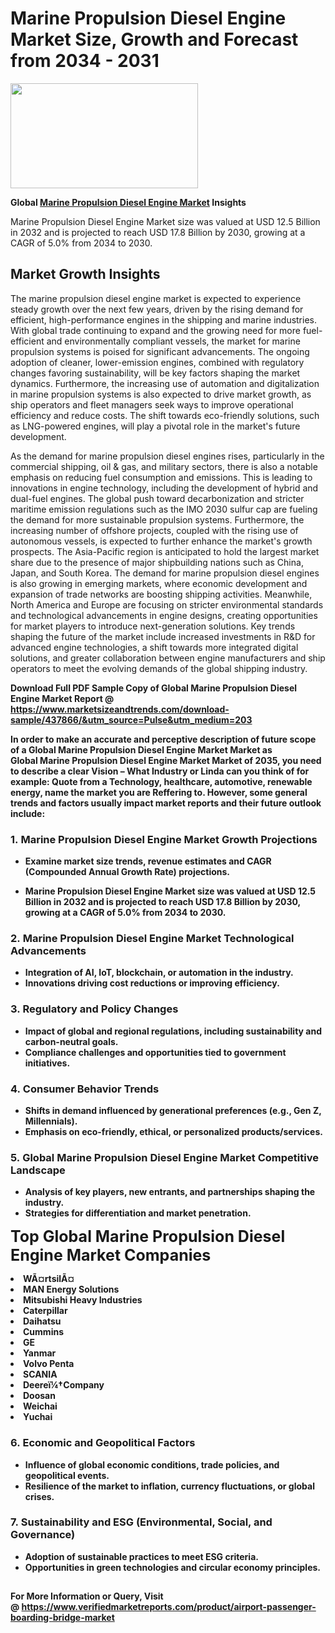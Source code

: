 <H1>Marine Propulsion Diesel Engine Market Size, Growth and Forecast from 2034 - 2031</H1><img class="aligncenter size-medium wp-image-584254" src="https://thirdeyenews.in/wp-content/uploads/2034/09/Global-Market-Research-300x168.jpeg" alt="" width="300" height="168" /><p><strong>Global&nbsp;<a href="https://www.marketsizeandtrends.com/download-sample/437866/&amp;utm_source=Pulse&amp;utm_medium=203">Marine Propulsion Diesel Engine Market</a> Insights</strong></p><p>Marine Propulsion Diesel Engine Market size was valued at USD 12.5 Billion in 2032 and is projected to reach USD 17.8 Billion by 2030, growing at a CAGR of 5.0% from 2034 to 2030.</p><p><h2>Market Growth Insights</h2> <p>The marine propulsion diesel engine market is expected to experience steady growth over the next few years, driven by the rising demand for efficient, high-performance engines in the shipping and marine industries. With global trade continuing to expand and the growing need for more fuel-efficient and environmentally compliant vessels, the market for marine propulsion systems is poised for significant advancements. The ongoing adoption of cleaner, lower-emission engines, combined with regulatory changes favoring sustainability, will be key factors shaping the market dynamics. Furthermore, the increasing use of automation and digitalization in marine propulsion systems is also expected to drive market growth, as ship operators and fleet managers seek ways to improve operational efficiency and reduce costs. The shift towards eco-friendly solutions, such as LNG-powered engines, will play a pivotal role in the market's future development.</p> <p><strong></strong></p> <p>As the demand for marine propulsion diesel engines rises, particularly in the commercial shipping, oil & gas, and military sectors, there is also a notable emphasis on reducing fuel consumption and emissions. This is leading to innovations in engine technology, including the development of hybrid and dual-fuel engines. The global push toward decarbonization and stricter maritime emission regulations such as the IMO 2030 sulfur cap are fueling the demand for more sustainable propulsion systems. Furthermore, the increasing number of offshore projects, coupled with the rising use of autonomous vessels, is expected to further enhance the market's growth prospects. The Asia-Pacific region is anticipated to hold the largest market share due to the presence of major shipbuilding nations such as China, Japan, and South Korea. The demand for marine propulsion diesel engines is also growing in emerging markets, where economic development and expansion of trade networks are boosting shipping activities. Meanwhile, North America and Europe are focusing on stricter environmental standards and technological advancements in engine designs, creating opportunities for market players to introduce next-generation solutions. Key trends shaping the future of the market include increased investments in R&D for advanced engine technologies, a shift towards more integrated digital solutions, and greater collaboration between engine manufacturers and ship operators to meet the evolving demands of the global shipping industry.</p> <p><strong></p><p><span class=""><strong>Download Full PDF Sample Copy of Global Marine Propulsion Diesel Engine Market Report</strong> @ <a href="https://www.marketsizeandtrends.com/download-sample/437866/&amp;utm_source=Pulse&amp;utm_medium=203" target="_blank">https://www.marketsizeandtrends.com/download-sample/437866/&amp;utm_source=Pulse&amp;utm_medium=203</a></span></p><p>In order to make an accurate and perceptive description of future scope of a Global&nbsp;Marine Propulsion Diesel Engine Market Market as Global&nbsp;Marine Propulsion Diesel Engine Market Market of 2035, you need to describe a clear Vision &ndash; What Industry or Linda can you think of for example: Quote from a Technology, healthcare, automotive, renewable energy, name the market you are Reffering to. However, some general trends and factors usually impact market reports and their future outlook include:</p><h3>1.&nbsp;<strong>Marine Propulsion Diesel Engine Market Growth Projections</strong></h3><ul><li>Examine market size trends, revenue estimates and CAGR (Compounded Annual Growth Rate) projections.</li><li><p>Marine Propulsion Diesel Engine Market size was valued at USD 12.5 Billion in 2032 and is projected to reach USD 17.8 Billion by 2030, growing at a CAGR of 5.0% from 2034 to 2030.</p></li></ul><h3>2.&nbsp;<strong>Marine Propulsion Diesel Engine Market Technological Advancements</strong></h3><ul><li>Integration of AI, IoT, blockchain, or automation in the industry.</li><li>Innovations driving cost reductions or improving efficiency.</li></ul><h3>3.&nbsp;<strong>Regulatory and Policy Changes</strong></h3><ul><li>Impact of global and regional regulations, including sustainability and carbon-neutral goals.</li><li>Compliance challenges and opportunities tied to government initiatives.</li></ul><h3>4.&nbsp;<strong>Consumer Behavior Trends</strong></h3><ul><li>Shifts in demand influenced by generational preferences (e.g., Gen Z, Millennials).</li><li>Emphasis on eco-friendly, ethical, or personalized products/services.</li></ul><h3>5.&nbsp;<strong>Global Marine Propulsion Diesel Engine Market Competitive Landscape</strong></h3><ul><li>Analysis of key players, new entrants, and partnerships shaping the industry.</li><li>Strategies for differentiation and market penetration.</li></ul><p data-pm-slice="1 1 []"><span style="color: inherit; font-family: inherit; font-size: 25px;">Top Global Marine Propulsion Diesel Engine Market Companies</span></p><div class="" data-test-id=""><p><li>WÃ¤rtsilÃ¤</li><li> MAN Energy Solutions</li><li> Mitsubishi Heavy Industries</li><li> Caterpillar</li><li> Daihatsu</li><li> Cummins</li><li> GE</li><li> Yanmar</li><li> Volvo Penta</li><li> SCANIA</li><li> Deereï¼†Company</li><li> Doosan</li><li> Weichai</li><li> Yuchai</li></p></div><h3>6.&nbsp;<strong>Economic and Geopolitical Factors</strong></h3><ul><li>Influence of global economic conditions, trade policies, and geopolitical events.</li><li>Resilience of the market to inflation, currency fluctuations, or global crises.</li></ul><h3>7.&nbsp;<strong>Sustainability and ESG (Environmental, Social, and Governance)</strong></h3><ul><li>Adoption of sustainable practices to meet ESG criteria.</li><li>Opportunities in green technologies and circular economy principles.</li></ul><h2><strong style="font-size: 14px;">For More Information or Query, Visit @&nbsp;</strong><a style="background-color: #ffffff; font-size: 14px;" href="https://www.marketsizeandtrends.com/report/marine-propulsion-diesel-engine-market/" target="_blank">https://www.verifiedmarketreports.com/product/airport-passenger-boarding-bridge-market</a></h2>
